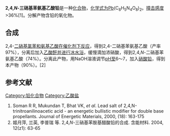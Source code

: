**2,4,*N*-三硝基苯氨基乙酸铅**是一种[化合物](../Page/化合物.md "wikilink")，[化学式为Pb](../Page/化学式.md "wikilink")(C<sub>8</sub>H<sub>5</sub>N<sub>4</sub>O<sub>8</sub>)<sub>2</sub>。[撞击感度](../Page/撞击感度.md "wikilink")\>36%\[1\]。分解产物含铅的氧化物。

## 合成

2,4-[二硝基氯苯和](../Page/二硝基氯苯.md "wikilink")[氨基乙酸在](../Page/氨基乙酸.md "wikilink")[催化剂下反应](../Page/催化剂.md "wikilink")，得到2,4-二硝基苯氨基乙酸（产率97%），分离后加入[乙酸酐并进行冰水浴](../Page/乙酸酐.md "wikilink")，缓慢滴加浓硝酸，得到2,4,*N*-二硝基苯氨基乙酸（74%）。分离此产物，用NaOH溶液调节[pH至](../Page/pH.md "wikilink")6～7，加入[硝酸铅](../Page/硝酸铅.md "wikilink")，得到本产物（90%）。\[2\]

## 参考文献

[Category:铅化合物](https://zh.wikipedia.org/wiki/Category:铅化合物 "wikilink")
[Category:乙酸盐](https://zh.wikipedia.org/wiki/Category:乙酸盐 "wikilink")

1.  Soman R R, Mukundan T, Bhat VK, *et al*. Lead salt of
    2,4,N-trinitroanilinoacetic acid - an energetic bullistic modifier
    for double base propellants. Journal of Energetic Materials, 2000,
    (18): 163-175
2.  姬月萍, 兰英, 李普瑞 等. 2,4,*N*-三硝基苯胺基醋酸铅的合成. 含能材料. 2004, 12(z1): 63-65